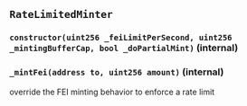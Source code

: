 ## `RateLimitedMinter`






### `constructor(uint256 _feiLimitPerSecond, uint256 _mintingBufferCap, bool _doPartialMint)` (internal)





### `_mintFei(address to, uint256 amount)` (internal)

override the FEI minting behavior to enforce a rate limit






